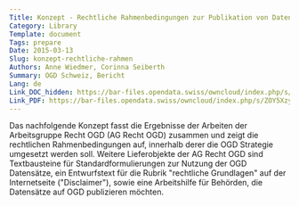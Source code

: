 ```yaml
---
Title: Konzept - Rechtliche Rahmenbedingungen zur Publikation von Daten als Open Government Data (OGD)
Category: Library
Template: document
Tags: prepare
Date: 2015-03-13
Slug: konzept-rechtliche-rahmen
Authors: Anne Wiedmer, Corinna Seiberth
Summary: OGD Schweiz, Bericht
Lang: de
Link_DOC_hidden: https://bar-files.opendata.swiss/owncloud/index.php/s/JLpvuvqQWGTtN3C
Link_PDF: https://bar-files.opendata.swiss/owncloud/index.php/s/ZOY5XzyB0OO2rMf
---
```


Das nachfolgende Konzept fasst die Ergebnisse der Arbeiten der Arbeitsgruppe Recht OGD (AG Recht OGD) zusammen und zeigt die rechtlichen Rahmenbedingungen auf, innerhalb derer die OGD Strategie umgesetzt werden soll. Weitere Lieferobjekte der AG Recht OGD sind Textbausteine für Standardformulierungen zur Nutzung der OGD Datensätze, ein Entwurfstext für die Rubrik "rechtliche Grundlagen" auf der Internetseite ("Disclaimer"), sowie eine Arbeitshilfe für Behörden, die Datensätze auf OGD publizieren möchten.
